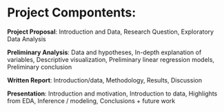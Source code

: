 # Project Compontents:

**Project Proposal**: Introduction and Data, Research Question, Exploratory Data Analysis

**Preliminary Analysis**: Data and hypotheses, In-depth explanation of variables, Descriptive visualization, Preliminary linear regression models, Preliminary conclusion

**Written Report**: Introduction/data, Methodology, Results, Discussion

**Presentation**: Introduction and motivation, Introduction to data, Highlights from EDA, Inference / modeling, Conclusions + future work
